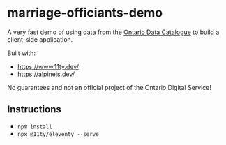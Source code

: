 # marriage-officiants-demo

A very fast demo of using data from the [Ontario Data Catalogue](https://data.ontario.ca/) to build a client-side application.

Built with:
* https://www.11ty.dev/
* https://alpinejs.dev/

No guarantees and not an official project of the Ontario Digital Service!

## Instructions

* `npm install`
* `npx @11ty/eleventy --serve`